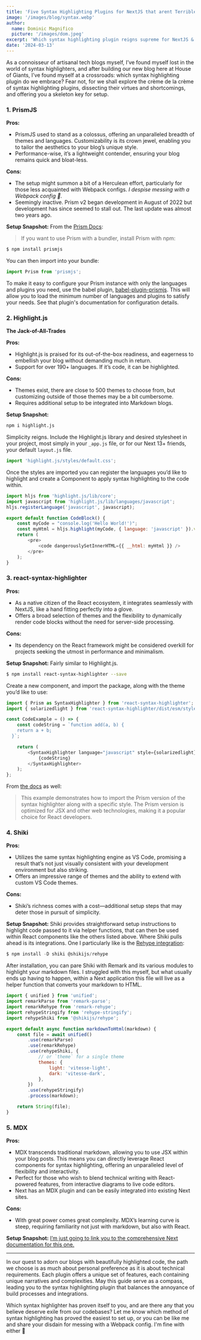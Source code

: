 ```yaml
---
title: 'Five Syntax Highlighting Plugins for NextJS that arent Terrible'
image: '/images/blog/syntax.webp'
author:
  name: Dominic Magnifico
  picture: '/images/dom.jpeg'
excerpt: 'Which syntax highlighting plugin reigns supreme for NextJS & Markdown? Is it PrismJS with its customizable might, or does Highlight.js steal the throne with ease of use? Perhaps, the dark horse, CSS-in-JS, offers more than meets the eye? 🤔💡'
date: '2024-03-13'
---
```


As a connoisseur of artisanal tech blogs myself, I’ve found myself lost in the world of syntax highlighters, and after building our new blog here at House of Giants, I’ve found myself at a crossroads: which syntax highlighting plugin do we embrace? Fear not, for we shall explore the crème de la crème of syntax highlighting plugins, dissecting their virtues and shortcomings, and offering you a skeleton key for setup.

### 1. **PrismJS**

**Pros:**

- PrismJS used to stand as a colossus, offering an unparalleled breadth of themes and languages. Customizability is its crown jewel, enabling you to tailor the aesthetics to your blog’s unique style.
- Performance-wise, it’s a lightweight contender, ensuring your blog remains quick and bloat-less.

**Cons:**

- The setup might summon a bit of a Herculean effort, particularly for those less acquainted with Webpack configs. _I despise messing with a Webpack config 😬._
- Seemingly inactive. Prism v2 began development in August of 2022 but development has since seemed to stall out. The last update was almost two years ago.

**Setup Snapshot:**
From the [Prism Docs](https://prismjs.com/#basic-usage):

> If you want to use Prism with a bundler, install Prism with npm:

```bash
$ npm install prismjs
```

You can then import into your bundle:

```js
import Prism from 'prismjs';
```

To make it easy to configure your Prism instance with only the languages and plugins you need, use the babel plugin, [babel-plugin-prismjs](https://github.com/mAAdhaTTah/babel-plugin-prismjs). This will allow you to load the minimum number of languages and plugins to satisfy your needs. See that plugin's documentation for configuration details.

### 2. **Highlight.js**

**The Jack-of-All-Trades**

**Pros:**

- Highlight.js is praised for its out-of-the-box readiness, and eagerness to embellish your blog without demanding much in return.
- Support for over 190+ languages. If it’s code, it can be highlighted.

**Cons:**

- Themes exist, there are close to 500 themes to choose from, but customizing outside of those themes may be a bit cumbersome.
- Requires additional setup to be integrated into Markdown blogs.

**Setup Snapshot:**

```bash
npm i highlight.js
```

Simplicity reigns. Include the Highlight.js library and desired stylesheet in your project, most simply in your `_app.js` file, or for our Next 13+ friends, your default `layout.js` file.

```js
import 'highlight.js/styles/default.css';
```

Once the styles are imported you can register the languages you’d like to highlight and create a Component to apply syntax highlighting to the code within.

```js
import hljs from 'highlight.js/lib/core';
import javascript from 'highlight.js/lib/languages/javascript';
hljs.registerLanguage('javascript', javascript);

export default function CodeBlock() {
	const myCode = "console.log('Hello World!')";
	const myHtml = hljs.highlight(myCode, { language: 'javascript' }).value;
	return (
		<pre>
			<code dangerouslySetInnerHTML={{ __html: myHtml }} />
		</pre>
	);
}
```

### 3. **react-syntax-highlighter**

**Pros:**

- As a native citizen of the React ecosystem, it integrates seamlessly with NextJS, like a hand fitting perfectly into a glove.
- Offers a broad selection of themes and the flexibility to dynamically render code blocks without the need for server-side processing.

**Cons:**

- Its dependency on the React framework might be considered overkill for projects seeking the utmost in performance and minimalism.

**Setup Snapshot:**
Fairly similar to Highlight.js.

```bash
$ npm install react-syntax-highlighter --save
```

Create a new component, and import the package, along with the theme you’d like to use:

```js
import { Prism as SyntaxHighlighter } from 'react-syntax-highlighter';
import { solarizedlight } from 'react-syntax-highlighter/dist/esm/styles/prism';

const CodeExample = () => {
	const codeString = `function add(a, b) {
    return a + b;
  }`;

	return (
		<SyntaxHighlighter language="javascript" style={solarizedlight}>
			{codeString}
		</SyntaxHighlighter>
	);
};
```

From [the docs](https://www.dhiwise.com/post/crafting-beautiful-code-blocks-with-react-syntax-highlighter) as well:

> This example demonstrates how to import the Prism version of the syntax highlighter along with a specific style. The Prism version is optimized for JSX and other web technologies, making it a popular choice for React developers.

### 4. **Shiki**

**Pros:**

- Utilizes the same syntax highlighting engine as VS Code, promising a result that’s not just visually consistent with your development environment but also striking.
- Offers an impressive range of themes and the ability to extend with custom VS Code themes.

**Cons:**

- Shiki’s richness comes with a cost—additional setup steps that may deter those in pursuit of simplicity.

**Setup Snapshot:**
Shiki provides straightforward setup instructions to highlight code passed to it via helper functions, that can then be used within React components like the others listed above. Where Shiki pulls ahead is its integrations. One I particularly like is the [Rehype integration](https://shiki.matsu.io/packages/rehype):

```js
$ npm install -D shiki @shikijs/rehype
```

After installation, you can pare Shiki with Remark and its various modules to highlight your markdown files. I struggled with this myself, but what usually ends up having to happen, within a Next application this file will live as a helper function that converts your markdown to HTML.

```js
import { unified } from 'unified';
import remarkParse from 'remark-parse';
import remarkRehype from 'remark-rehype';
import rehypeStringify from 'rehype-stringify';
import rehypeShiki from '@shikijs/rehype';

export default async function markdownToHtml(markdown) {
	const file = await unified()
		.use(remarkParse)
		.use(remarkRehype)
		.use(rehypeShiki, {
			// or `theme` for a single theme
			themes: {
				light: 'vitesse-light',
				dark: 'vitesse-dark',
			},
		})
		.use(rehypeStringify)
		.process(markdown);

	return String(file);
}
```

### 5. **MDX**

**Pros:**

- MDX transcends traditional markdown, allowing you to use JSX within your blog posts. This means you can directly leverage React components for syntax highlighting, offering an unparalleled level of flexibility and interactivity.
- Perfect for those who wish to blend technical writing with React-powered features, from interactive diagrams to live code editors.
- Next has an MDX plugin and can be easily integrated into existing Next sites.

**Cons:**

- With great power comes great complexity. MDX’s learning curve is steep, requiring familiarity not just with markdown, but also with React.

**Setup Snapshot:**
[I’m just going to link you to the comprehensive Next documentation for this one.](https://nextjs.org/docs/app/building-your-application/configuring/mdx)

---

In our quest to adorn our blogs with beautifully highlighted code, the path we choose is as much about personal preference as it is about technical requirements. Each plugin offers a unique set of features, each containing unique narratives and complexities. May this guide serve as a compass, leading you to the syntax highlighting plugin that balances the annoyance of build processes and integrations.

Which syntax highlighter has proven itself to you, and are there any that you believe deserve exile from our codebases? Let me know which method of syntax highlighting has proved the easiest to set up, or you can be like me and share your disdain for messing with a Webpack config. I'm fine with either 🤷
